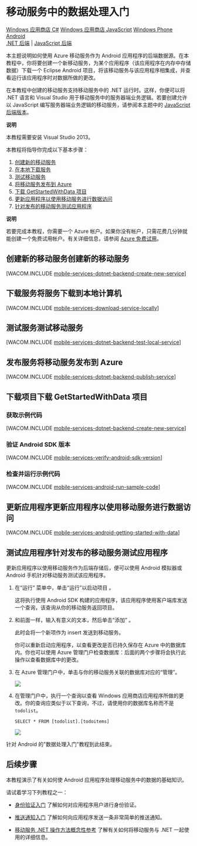 <properties linkid="develop-mobile-tutorials-dotnet-backend-get-started-with-data-android" urlDisplayName="Get Started with Data" pageTitle="Get started with data (Android) | Mobile Dev Center" metaKeywords="" description="Learn how to get started using Mobile Services to leverage data in your Android app." metaCanonical="" services="" documentationCenter="Mobile" title="Get started with data in Mobile Services" authors="ricksal" solutions="" manager="dwrede" editor="" />
<tags ms.service=""
    ms.date="02/03/2015"
    wacn.date="04/11/2015"
    />

# 移动服务中的数据处理入门

<div class="dev-center-tutorial-selector sublanding">
	<a href="/zh-cn/documentation/articles/mobile-services-dotnet-backend-windows-store-dotnet-get-started-data/" title="Windows Store C#">Windows 应用商店 C#</a>
	<a href="/zh-cn/documentation/articles/mobile-services-dotnet-backend-windows-store-javascript-get-started-data/" title="Windows Store JavaScript">Windows 应用商店 JavaScript</a>
	<a href="/zh-cn/documentation/articles/mobile-services-dotnet-backend-windows-phone-get-started-data/" title="Windows Phone">Windows Phone</a>
	<a href="/zh-cn/documentation/articles/mobile-services-dotnet-backend-android-get-started-data/" title="Android" class="current">Android</a>

</div>

<div class="dev-center-tutorial-subselector">
	<a href="/zh-cn/documentation/articles/mobile-services-dotnet-backend-android-get-started-data/" title=".NET backend" class="current">.NET 后端</a> | 
	<a href="/develop/mobile/tutorials/get-started-with-data-android/"  title="JavaScript backend">JavaScript 后端</a>
</div>

本主题说明如何使用 Azure 移动服务作为 Android 应用程序的后端数据源。在本教程中，你将要创建一个新移动服务，为某个应用程序（该应用程序在内存中存储数据）下载一个 Eclipse Android 项目，将该移动服务与该应用程序相集成，并查看运行该应用程序时对数据所做的更改。

在本教程中创建的移动服务支持移动服务中的 .NET 运行时。这样，你便可以将 .NET 语言和 Visual Studio 用于移动服务中的服务器端业务逻辑。若要创建允许以 JavaScript 编写服务器端业务逻辑的移动服务，请参阅本主题中的 [JavaScript 后端版本][]。

<div class="dev-callout"><b>说明</b>

<p>本教程需要安装 Visual Studio 2013。</p>
</div>

本教程将指导你完成以下基本步骤：

1.  [创建新的移动服务][]
2.  [在本地下载服务][]
3.  [测试移动服务][]
4.  [将移动服务发布到 Azure][]
5.  [下载 GetStartedWithData 项目][]
6.  [更新应用程序以使用移动服务进行数据访问][]
7.  [针对发布的移动服务测试应用程序][]

<div class="dev-callout"><b>说明</b>

若要完成本教程，你需要一个 Azure 帐户。如果你没有帐户，只需花费几分钟就能创建一个免费试用帐户。有关详细信息，请参阅 <a href="http://www.windowsazure.cn/zh-cn/pricing/free-trial/?WT.mc_id=AE564AB28&amp;returnurl=http%3A%2F%2Fwww.windowsazure.cn%2Fzh-cn%2Fdocumentation%2Farticles%2Fmobile-services-dotnet-backend-windows-store-dotnet-get-started-data%2F" target="_blank">Azure 免费试用</a>。
</div>

<a name="create-service"></a>
## 创建新的移动服务创建新的移动服务

[WACOM.INCLUDE [mobile-services-dotnet-backend-create-new-service](../includes/mobile-services-dotnet-backend-create-new-service.md)]

<a name="download-the-service"></a>
## 下载服务将服务下载到本地计算机

[WACOM.INCLUDE [mobile-services-download-service-locally](../includes/mobile-services-download-service-locally.md)]

<a name="test-the-service"></a>
## 测试服务测试移动服务

[WACOM.INCLUDE [mobile-services-dotnet-backend-test-local-service](../includes/mobile-services-dotnet-backend-test-local-service.md)]

<a name="publish-the-service"></a>
## 发布服务将移动服务发布到 Azure

[WACOM.INCLUDE [mobile-services-dotnet-backend-publish-service](../includes/mobile-services-dotnet-backend-publish-service.md)]

<a name="download-app"></a>
## 下载项目下载 GetStartedWithData 项目

### 获取示例代码

[WACOM.INCLUDE [mobile-services-dotnet-backend-create-new-service](../includes/download-android-sample-code.md)]

### 验证 Android SDK 版本

[WACOM.INCLUDE [mobile-services-verify-android-sdk-version](../includes/mobile-services-verify-android-sdk-version.md)]

### 检查并运行示例代码

[WACOM.INCLUDE [mobile-services-android-run-sample-code](../includes/mobile-services-android-run-sample-code.md)]

<a name="update-app"></a>
## 更新应用程序更新应用程序以使用移动服务进行数据访问

[WACOM.INCLUDE [mobile-services-android-getting-started-with-data](../includes/mobile-services-android-getting-started-with-data.md)]

<a name="test-app"></a>
## 测试应用程序针对发布的移动服务测试应用程序

更新应用程序以使用移动服务作为后端存储后，便可以使用 Android 模拟器或 Android 手机针对移动服务测试该应用程序。

1.  在“运行” 菜单中，单击“运行”以启动项目 。

    这将执行使用 Android SDK 构建的应用程序，该应用程序使用客户端库发送一个查询，该查询从你的移动服务返回项目。

2.  和前面一样，输入有意义的文本，然后单击“添加” 。

    此时会将一个新项作为 insert 发送到移动服务。

    你可以重新启动应用程序，以查看更改是否已持久保存在 Azure 中的数据库内。你也可以使用 Azure 管理门户检查数据库：后面的两个步骤将会执行此操作以查看数据库中的更改。

3.  在 Azure 管理门户中，单击与你的移动服务关联的数据库对应的“管理”。

    ![][0]

4.  在管理门户中，执行一个查询以查看 Windows 应用商店应用程序所做的更改。你的查询应类似于以下查询，不过，请使用你的数据库名称而不是 `todolist`。

        SELECT * FROM [todolist].[todoitems]

    ![][2]

针对 Android 的"数据处理入门"教程到此结束。

<a name="next-steps"> </a>
## 后续步骤

本教程演示了有关如何使 Android 应用程序处理移动服务中的数据的基础知识。

请试着学习下列教程之一：

-   [身份验证入门][]
    了解如何对应用程序用户进行身份验证。

-   [推送通知入门][]
    了解如何向应用程序发送一条非常简单的推送通知。

-   [移动服务 .NET 操作方法概念性参考][]
    了解有关如何将移动服务与 .NET 一起使用的详细信息。

  [Windows 应用商店 C\#]: /zh-cn/documentation/articles/mobile-services-dotnet-backend-windows-store-dotnet-get-started-data/ "Windows 应用商店 C#"
  [Windows 应用商店 JavaScript]: /zh-cn/documentation/articles/mobile-services-dotnet-backend-windows-store-javascript-get-started-data/ "Windows 应用商店 JavaScript"
  [Windows Phone]: /zh-cn/documentation/articles/mobile-services-dotnet-backend-windows-phone-get-started-data/ "Windows Phone"
  [Android]: /zh-cn/documentation/articles/mobile-services-dotnet-backend-android-get-started-data/ "Android"
  [.NET 后端]: /zh-cn/documentation/articles/mobile-services-dotnet-backend-android-get-started-data/ ".NET 后端"
  [JavaScript 后端]: /develop/mobile/tutorials/get-started-with-data-android/ "JavaScript 后端"
  [JavaScript 后端版本]: /develop/mobile/tutorials/get-started-with-data-android
  [创建新的移动服务]: #create-service
  [在本地下载服务]: #download-the-service-locally
  [测试移动服务]: #test-the-service
  [将移动服务发布到 Azure]: #publish-mobile-service
  [下载 GetStartedWithData 项目]: #download-app
  [更新应用程序以使用移动服务进行数据访问]: #update-app
  [针对发布的移动服务测试应用程序]: #test-app
  [Azure 免费试用]: http://www.windowsazure.cn/zh-cn/pricing/free-trial/?WT.mc_id=AE564AB28&returnurl=http%3A%2F%2Fwww.windowsazure.cn%2Fzh-cn%2Fdocumentation%2Farticles%2Fmobile-services-dotnet-backend-windows-store-dotnet-get-started-data%2F
  [mobile-services-dotnet-backend-create-new-service]: ../includes/mobile-services-dotnet-backend-create-new-service.md
  [mobile-services-download-service-locally]: ../includes/mobile-services-download-service-locally.md
  [mobile-services-dotnet-backend-test-local-service]: ../includes/mobile-services-dotnet-backend-test-local-service.md
  [mobile-services-dotnet-backend-publish-service]: ../includes/mobile-services-dotnet-backend-publish-service.md
  [1]: ../includes/download-android-sample-code.md
  [mobile-services-verify-android-sdk-version]: ../includes/mobile-services-verify-android-sdk-version.md
  [mobile-services-android-run-sample-code]: ../includes/mobile-services-android-run-sample-code.md
  [mobile-services-android-getting-started-with-data]: ../includes/mobile-services-android-getting-started-with-data.md
  [0]: ./media/mobile-services-dotnet-backend-android-get-started-data/manage-sql-azure-database.png
  [2]: ./media/mobile-services-dotnet-backend-android-get-started-data/sql-azure-query.png
  [身份验证入门]: /develop/mobile/tutorials/get-started-with-users-android
  [推送通知入门]: /develop/mobile/tutorials/get-started-with-push-android
  [移动服务 .NET 操作方法概念性参考]: /zh-cn/documentation/articles/mobile-services-windows-dotnet-how-to-use-client-library
